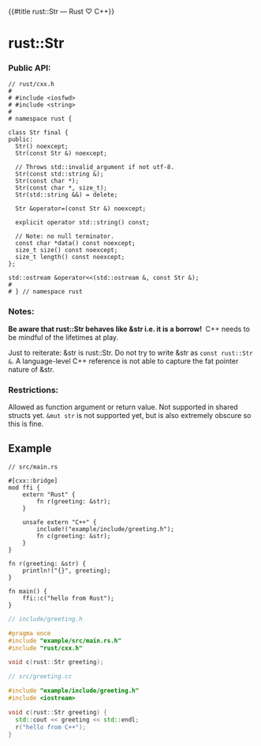 {{#title rust::Str — Rust ♡ C++}}
# rust::Str

### Public API:

```cpp,hidelines
// rust/cxx.h
#
# #include <iosfwd>
# #include <string>
#
# namespace rust {

class Str final {
public:
  Str() noexcept;
  Str(const Str &) noexcept;

  // Throws std::invalid_argument if not utf-8.
  Str(const std::string &);
  Str(const char *);
  Str(const char *, size_t);
  Str(std::string &&) = delete;

  Str &operator=(const Str &) noexcept;

  explicit operator std::string() const;

  // Note: no null terminator.
  const char *data() const noexcept;
  size_t size() const noexcept;
  size_t length() const noexcept;
};

std::ostream &operator<<(std::ostream &, const Str &);
#
# } // namespace rust
```

### Notes:

**Be aware that rust::Str behaves like &amp;str i.e. it is a borrow!**&ensp;C++
needs to be mindful of the lifetimes at play.

Just to reiterate: &amp;str is rust::Str. Do not try to write &amp;str as `const
rust::Str &`. A language-level C++ reference is not able to capture the fat
pointer nature of &amp;str.

### Restrictions:

Allowed as function argument or return value. Not supported in shared structs
yet. `&mut str` is not supported yet, but is also extremely obscure so this is
fine.

## Example

```rust,noplayground
// src/main.rs

#[cxx::bridge]
mod ffi {
    extern "Rust" {
        fn r(greeting: &str);
    }

    unsafe extern "C++" {
        include!("example/include/greeting.h");
        fn c(greeting: &str);
    }
}

fn r(greeting: &str) {
    println!("{}", greeting);
}

fn main() {
    ffi::c("hello from Rust");
}
```

```cpp
// include/greeting.h

#pragma once
#include "example/src/main.rs.h"
#include "rust/cxx.h"

void c(rust::Str greeting);
```

```cpp
// src/greeting.cc

#include "example/include/greeting.h"
#include <iostream>

void c(rust::Str greeting) {
  std::cout << greeting << std::endl;
  r("hello from C++");
}
```

